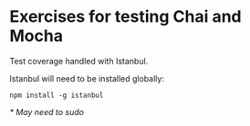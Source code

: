 # Exercises for testing Chai and Mocha

Test coverage handled with Istanbul.

Istanbul will need to be installed globally:

```npm install -g istanbul```

_* May need to sudo_
